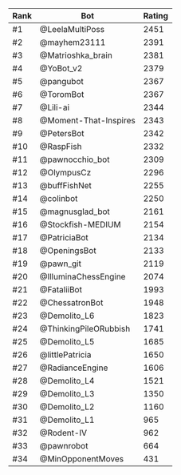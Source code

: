 Rank|Bot|Rating
---|---|---
#1|@LeelaMultiPoss|2451
#2|@mayhem23111|2391
#3|@Matrioshka_brain|2381
#4|@YoBot_v2|2379
#5|@pangubot|2367
#6|@ToromBot|2367
#7|@Lili-ai|2344
#8|@Moment-That-Inspires|2343
#9|@PetersBot|2342
#10|@RaspFish|2332
#11|@pawnocchio_bot|2309
#12|@OlympusCz|2296
#13|@buffFishNet|2255
#14|@colinbot|2250
#15|@magnusglad_bot|2161
#16|@Stockfish-MEDIUM|2154
#17|@PatriciaBot|2134
#18|@OpeningsBot|2133
#19|@pawn_git|2119
#20|@IlluminaChessEngine|2074
#21|@FataliiBot|1993
#22|@ChessatronBot|1948
#23|@Demolito_L6|1823
#24|@ThinkingPileORubbish|1741
#25|@Demolito_L5|1685
#26|@littlePatricia|1650
#27|@RadianceEngine|1606
#28|@Demolito_L4|1521
#29|@Demolito_L3|1350
#30|@Demolito_L2|1160
#31|@Demolito_L1|965
#32|@Rodent-IV|962
#33|@pawnrobot|664
#34|@MinOpponentMoves|431
